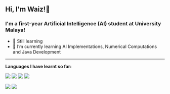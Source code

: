 ## Hi, I'm Waiz!👋

### I'm a first-year Artificial Intelligence (AI) student at University Malaya!

- 🤗 Still learning
- 🌱 I’m currently learning AI Implementations, Numerical Computations and Java Development

<hr>
<p>
  
**Languages I have learnt so far:**
  
  <img src="https://img.shields.io/badge/Java-ED8B00?style=for-the-badge&logo=java&logoColor=white">
  <img src="https://img.shields.io/badge/Python-3776AB?style=for-the-badge&logo=python&logoColor=white">
  <img src="https://img.shields.io/badge/HTML5-E34F26?style=for-the-badge&logo=html5&logoColor=white">
  <img src="https://img.shields.io/badge/CSS3-1572B6?style=for-the-badge&logo=css3&logoColor=white">
</p>

<p>
  <img src="https://github-readme-stats.vercel.app/api?username=waizwafiq&show_icons=true&theme=react">
  <img src="https://github-readme-stats.vercel.app/api/top-langs/?username=mdrhmn&layout=compact&theme=react&langs_count=8">
</p>
<!-- 
- 🔭 I’m currently working on ...
- 👯 I’m looking to collaborate on ...
- 🤔 I’m looking for help with ...
- 💬 Ask me about ...
- 📫 How to reach me: ...
- ⚡ Fun fact: ... -->
